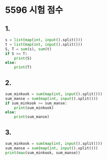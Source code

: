 # 5596 시험 점수



## 1.

```python
s = list(map(int, input().split()))
t = list(map(int, input().split()))
S, T = sum(s), sum(t)
if S >= T:
    print(S)
else:
    print(T)
```



## 2.

```python
sum_minkook = sum(map(int, input().split()))
sum_manse = sum(map(int, input().split()))
if sum_minkook >= sum_manse:
    print(sum_minkook)
else:
    print(sum_manse)
```



## 3.

```python
sum_minkook = sum(map(int, input().split()))
sum_manse = sum(map(int, input().split()))
print(max(sum_minkook, sum_manse))
```

